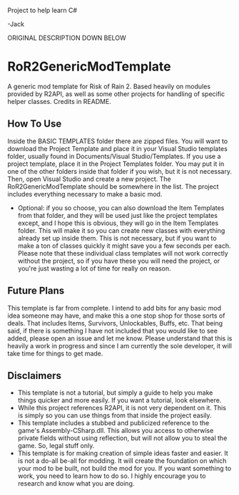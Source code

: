 Project to help learn C#

-Jack


ORIGINAL DESCRIPTION DOWN BELOW

# RoR2GenericModTemplate
 A generic mod template for Risk of Rain 2. Based heavily on modules provided by R2API, as well as some other projects for handling of specific helper classes. Credits in README.

## How To Use
 Inside the BASIC TEMPLATES folder there are zipped files. You will want to download the Project Template and place it in your Visual Studio templates folder, usually found in Documents/Visual Studio/Templates. If you use a project template, place it in the Project Templates folder. You may put it in one of the other folders inside that folder if you wish, but it is not necessary. Then, open Visual Studio and create a new project. The RoR2GenericModTemplate should be somewhere in the list. The project includes everything necessary to make a basic mod.
 
 - Optional: if you so choose, you can also download the Item Templates from that folder, and they will be used just like the project templates except, and I hope this is obvious, they will go in the Item Templates folder. This will make it so you can create new classes with everything already set up inside them. This is not necessary, but if you want to make a ton of classes quickly it might save you a few seconds per each. Please note that these individual class templates will not work correctly without the project, so if you have these you will need the project, or you're just wasting a lot of time for really on reason.

## Future Plans
 This template is far from complete. I intend to add bits for any basic mod idea someone may have, and make this a one stop shop for those sorts of deals. That includes Items, Survivors, Unlockables, Buffs, etc. That being said, if there is something I have not included that you would like to see added, please open an issue and let me know. Please understand that this is heavily a work in progress and since I am currently the sole developer, it will take time for things to get made.
 
 ## Disclaimers
  - This template is not a tutorial, but simply a guide to help you make things quicker and more easily. If you want a tutorial, look elsewhere.
  - While this project references R2API, it is not very dependent on it. This is simply so you can use things from that inside the project easily.
  - This template includes a stubbed and publicized reference to the game's Assembly-CSharp.dll. This allows you access to otherwise private fields without using reflection, but will not allow you to steal the game. So, legal stuff only.
  - This template is for making creation of simple ideas faster and easier. It is not a do-all be-all for modding. It will create the foundation on which your mod to be built, not build the mod for you. If you want something to work, you need to learn how to do so. I highly encourage you to research and know what you are doing.
